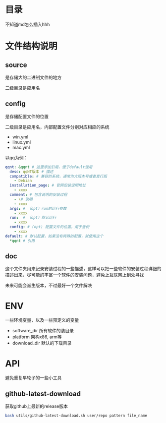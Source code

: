 # 目录

不知道md怎么插入hhh

# 文件结构说明

## source

是存储大的二进制文件的地方

二级目录是应用名

## config

是存储配置文件的位置

二级目录是应用名，内部配置文件分别对应相应的系统

- win.yml
- linux.yml
- mac.yml

以qq为例：

```yml
qqnt: &qqnt # 这里添加引用，便于default使用
  desc: qqNT版本 # 描述
  compatible: # 兼容的系统，通常为大版本号或者发行版
    - Debian
  installation_page: # 官网安装说明地址
    - xxxx
  comment: # 包含说明的安装过程
    - \# 说明
    - xxxx
  args: # （opt）run的运行参数
    - xxxx
  run:  # （opt）默认运行
    - xxxx
  config: # (opt) 配置文件的位置，用于备份
    - xxxx
default: # 默认配置，如果没有特殊的配置，就使用这个
  *qqnt # 引用
```

## doc

这个文件夹用来记录安装过程的一些描述，这样可以把一些软件的安装过程详细的描述出来，尽可能的丰富一个软件的安装问题，避免上互联网上到处寻找

未来可能会派生版本，不过最好一个文件解决

# ENV

一些环境变量，以及一些预定义的变量

- software_dir 所有软件的装目录
- platform 架构x86, arm等
- download_dir 默认的下载目录

# API

避免重复早轮子的一些小工具

## github-latest-download

获取github上最新的release版本

```bash
bash utils/github-latest-download.sh user/repo pattern file_name
```